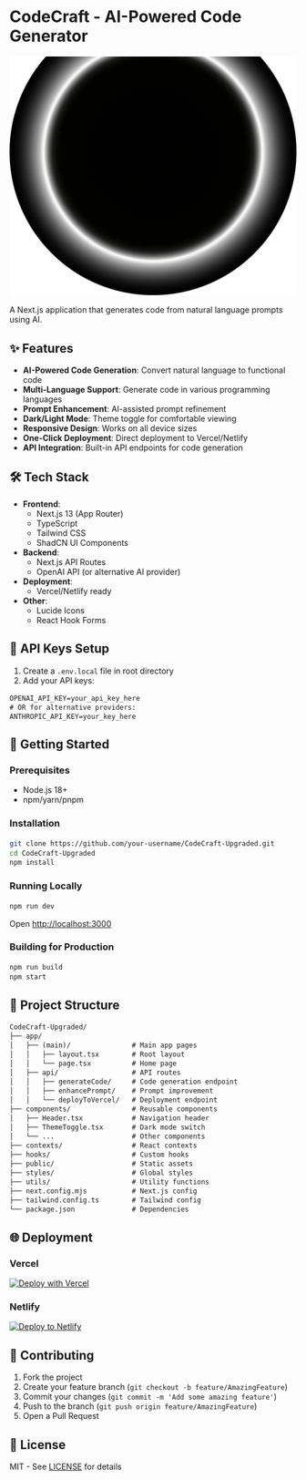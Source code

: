 # CodeCraft - AI-Powered Code Generator

![CodeCraft Banner](public/halo.png)

A Next.js application that generates code from natural language prompts using AI.

## ✨ Features

- **AI-Powered Code Generation**: Convert natural language to functional code
- **Multi-Language Support**: Generate code in various programming languages
- **Prompt Enhancement**: AI-assisted prompt refinement
- **Dark/Light Mode**: Theme toggle for comfortable viewing
- **Responsive Design**: Works on all device sizes
- **One-Click Deployment**: Direct deployment to Vercel/Netlify
- **API Integration**: Built-in API endpoints for code generation

## 🛠 Tech Stack

- **Frontend**: 
  - Next.js 13 (App Router)
  - TypeScript
  - Tailwind CSS
  - ShadCN UI Components
- **Backend**:
  - Next.js API Routes
  - OpenAI API (or alternative AI provider)
- **Deployment**:
  - Vercel/Netlify ready
- **Other**:
  - Lucide Icons
  - React Hook Forms

## 🔑 API Keys Setup

1. Create a `.env.local` file in root directory
2. Add your API keys:
```env
OPENAI_API_KEY=your_api_key_here
# OR for alternative providers:
ANTHROPIC_API_KEY=your_key_here
```

## 🚀 Getting Started

### Prerequisites
- Node.js 18+
- npm/yarn/pnpm

### Installation
```bash
git clone https://github.com/your-username/CodeCraft-Upgraded.git
cd CodeCraft-Upgraded
npm install
```

### Running Locally
```bash
npm run dev
```
Open [http://localhost:3000](http://localhost:3000)

### Building for Production
```bash
npm run build
npm start
```

## 📁 Project Structure

```
CodeCraft-Upgraded/
├── app/
│   ├── (main)/               # Main app pages
│   │   ├── layout.tsx        # Root layout
│   │   └── page.tsx          # Home page
│   ├── api/                  # API routes
│   │   ├── generateCode/     # Code generation endpoint
│   │   ├── enhancePrompt/    # Prompt improvement
│   │   └── deployToVercel/   # Deployment endpoint
├── components/               # Reusable components
│   ├── Header.tsx            # Navigation header
│   ├── ThemeToggle.tsx       # Dark mode switch
│   └── ...                   # Other components
├── contexts/                 # React contexts
├── hooks/                    # Custom hooks
├── public/                   # Static assets
├── styles/                   # Global styles
├── utils/                    # Utility functions
├── next.config.mjs           # Next.js config
├── tailwind.config.ts        # Tailwind config
└── package.json              # Dependencies
```

## 🌐 Deployment

### Vercel
[![Deploy with Vercel](https://vercel.com/button)](https://vercel.com/new/clone?repository-url=https%3A%2F%2Fgithub.com%2Fyour-username%2FCodeCraft-Upgraded)

### Netlify
[![Deploy to Netlify](https://www.netlify.com/img/deploy/button.svg)](https://app.netlify.com/start/deploy?repository=https://github.com/your-username/CodeCraft-Upgraded)

## 🤝 Contributing
1. Fork the project
2. Create your feature branch (`git checkout -b feature/AmazingFeature`)
3. Commit your changes (`git commit -m 'Add some amazing feature'`)
4. Push to the branch (`git push origin feature/AmazingFeature`)
5. Open a Pull Request

## 📄 License
MIT - See [LICENSE](LICENSE) for details
